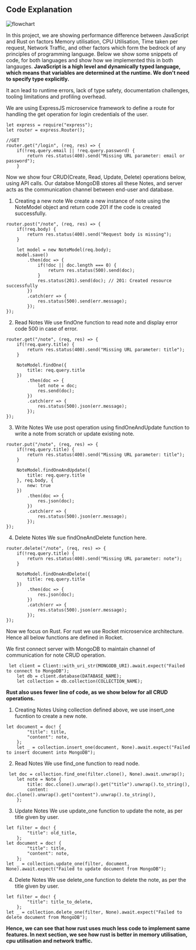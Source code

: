 ## Code Explanation

![flowchart](https://github.com/AdiKul1294/Group3-POPL-Project/assets/101890168/755f1fd0-35d2-43eb-b7d7-08e94609ef70)

In this project, we are showing performance difference between JavaScript and Rust on factors Memory utilisation, CPU Utilisation, Time taken per request, Network Traffic, and other factors which form the bedrock of any principles of programming language. Below we show some snippets of code, for both languages and show how we implemented this in both langauges.
**JavaScript is a high level and dynamically typed language, which means that variables are determined at the runtime. We don't need to specify type explicitly.**

It acn lead to runtime errors, lack of type safety, documentation challenges, tooling limitations and profiling overhead.

We are using ExpressJS microservice framework to define a route for handling the get operation for login credentials of the user.

```
let express = require("express");
let router = express.Router();

//GET
router.get("/login", (req, res) => {
    if(!req.query.email || !req.query.password) {
        return res.status(400).send("Missing URL parameter: email or password");
    }
```
Now we show four CRUD(Create, Read, Update, Delete) operations below, using API calls. Our databse MongoDB stores all these Notes, and server acts as the communication channel between end-user and database.

1. Creating a new note
   We create a new instance of note using the NoteModel object and return code 201 if the code is created successfully. 
```
router.post("/note", (req, res) => {
    if(!req.body) {
        return res.status(400).send("Request body is missing");
    }

    let model = new NoteModel(req.body);
    model.save()
        .then(doc => {
            if(!doc || doc.length === 0) {
                return res.status(500).send(doc);
            }
            res.status(201).send(doc); // 201: Created resource successfully 
        })
        .catch(err => {
            res.status(500).send(err.message);
        });
});
```

2. Read Notes
   We use findOne function to read note and display error code 500 in case of error.
```
router.get("/note", (req, res) => {
    if(!req.query.title) {
        return res.status(400).send("Missing URL parameter: title");
    }

    NoteModel.findOne({
        title: req.query.title
    })
        .then(doc => {
            let note = doc;
            res.send(doc);
        })
        .catch(err => {
            res.status(500).json(err.message);
        });
});
```

3. Write Notes
We use post operation using findOneAndUpdate function to write a note from scratch or update existing note.
```
router.put("/note", (req, res) => {
    if(!req.query.title) {
        return res.status(400).send("Missing URL parameter: title");
    }

    NoteModel.findOneAndUpdate({
        title: req.query.title
    }, req.body, {
        new: true
    })
        .then(doc => {
            res.json(doc);
        })
        .catch(err => {
            res.status(500).json(err.message);
        });
});
```

4. Delete Notes
We sue findOneAndDelete function here.
```
router.delete("/note", (req, res) => {
    if(!req.query.title) {
        return res.status(400).send("Missing URL parameter: note");
    }

    NoteModel.findOneAndDelete({
        title: req.query.title
    })
        .then(doc => {
            res.json(doc);
        })
        .catch(err => {
            res.status(500).json(err.message);
        });
});
```

Now we focus on Rust. For rust we use Rocket microservice architecture. Hence all below functions are defined in Rocket.


We first connect server with MongoDB to maintain channel of communication for note CRUD operation.
```
 let client = Client::with_uri_str(MONGODB_URI).await.expect("Failed to connect to MongoDB");
    let db = client.database(DATABASE_NAME);
    let collection = db.collection(COLLECTION_NAME);
```

**Rust also uses fewer line of code, as we show below for all CRUD operations.**

1. Creating Notes
   Using collection defined above, we use insert_one fucntion to create a new note.
```
let document = doc! {
        "title": title,
        "content": note,
    };
    let _ = collection.insert_one(document, None).await.expect("Failed to insert document into MongoDB");

```
2. Read Notes
   We use find_one function to read node.
```
 let doc = collection.find_one(filter.clone(), None).await.unwrap();
    let note = Note {
        title: doc.clone().unwrap().get("title").unwrap().to_string(),
        content: doc.clone().unwrap().get("content").unwrap().to_string(),
    };
```
3. Update Notes
   We use update_one function to update the note, as per title given by user.
```
let filter = doc! {
        "title": old_title,
    };
let document = doc! {
        "title": title,
        "content": note,
    };
let _ = collection.update_one(filter, document, None).await.expect("Failed to update document from MongoDB");
```
4. Delete Notes
    We use delete_one function to delete the note, as per the title given by user.
```
let filter = doc! {
        "title": title_to_delete,
    };
let _ = collection.delete_one(filter, None).await.expect("Failed to delete document from MongoDB");
```

**Hence, we can see that how rust uses much less code to implement same features. In next section, we see how rust is better in memory utilisation, cpu utilisation and network traffic.**
